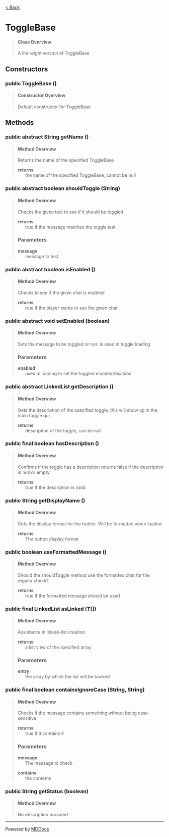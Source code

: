 [< Back](../README.md)
# ToggleBase #
>#### Class Overview ####
>A lite-wight version of ToggleBase
## Constructors ##
### public ToggleBase () ###
>#### Constructor Overview ####
>Default constructor for ToggleBase
>
## Methods ##
### public abstract String getName () ###
>#### Method Overview ####
>Returns the name of the specified ToggleBase
>
>**returns**<br />
>&nbsp;&nbsp;&nbsp;&nbsp;&nbsp;&nbsp;the name of the specified ToggleBase, cannot be null
>
### public abstract boolean shouldToggle (String) ###
>#### Method Overview ####
>Checks the given text to see if it should be toggled
>
>**returns**<br />
>&nbsp;&nbsp;&nbsp;&nbsp;&nbsp;&nbsp;true if the message matches the toggle test
>
>### Parameters ###
>**message**<br />
>&nbsp;&nbsp;&nbsp;&nbsp;&nbsp;&nbsp;message to test
>
### public abstract boolean isEnabled () ###
>#### Method Overview ####
>Checks to see if the given chat is enabled
>
>**returns**<br />
>&nbsp;&nbsp;&nbsp;&nbsp;&nbsp;&nbsp;true if the player wants to see the given chat
>
### public abstract void setEnabled (boolean) ###
>#### Method Overview ####
>Sets the message to be toggled or not. Is used in
      toggle loading
>
>### Parameters ###
>**enabled**<br />
>&nbsp;&nbsp;&nbsp;&nbsp;&nbsp;&nbsp;used in loading to set the toggled enabled/disabled
>
### public abstract LinkedList getDescription () ###
>#### Method Overview ####
>Gets the description of the specified toggle,
      this will show up in the main toggle gui
>
>**returns**<br />
>&nbsp;&nbsp;&nbsp;&nbsp;&nbsp;&nbsp;description of the toggle, can be null
>
### public final boolean hasDescription () ###
>#### Method Overview ####
>Confirms if the toggle has a description
      returns false if the description is null or empty
>
>**returns**<br />
>&nbsp;&nbsp;&nbsp;&nbsp;&nbsp;&nbsp;true if the description is valid
>
### public String getDisplayName () ###
>#### Method Overview ####
>Gets the display format for the button.
      Will be formatted when loaded
>
>**returns**<br />
>&nbsp;&nbsp;&nbsp;&nbsp;&nbsp;&nbsp;The button display format
>
### public boolean useFormattedMessage () ###
>#### Method Overview ####
>Should the shouldToggle method use the
      formatted chat for the regular check?
>
>**returns**<br />
>&nbsp;&nbsp;&nbsp;&nbsp;&nbsp;&nbsp;true if the formatted message should
      be used
>
### public final LinkedList asLinked (T[]) ###
>#### Method Overview ####
>Assistance in linked-list creation
>
>**returns**<br />
>&nbsp;&nbsp;&nbsp;&nbsp;&nbsp;&nbsp;a list view of the specified array
>
>### Parameters ###
>**entry**<br />
>&nbsp;&nbsp;&nbsp;&nbsp;&nbsp;&nbsp;the array by which the list will be backed
>
### public final boolean containsIgnoreCase (String, String) ###
>#### Method Overview ####
>Checks if the message contains something without
      being case-sensitive
>
>**returns**<br />
>&nbsp;&nbsp;&nbsp;&nbsp;&nbsp;&nbsp;true if it contains it
>
>### Parameters ###
>**message**<br />
>&nbsp;&nbsp;&nbsp;&nbsp;&nbsp;&nbsp;The message to check
>
>**contains**<br />
>&nbsp;&nbsp;&nbsp;&nbsp;&nbsp;&nbsp;the contents
>
### public String getStatus (boolean) ###
>#### Method Overview ####
>No description provided
>

---
Powered by [MDDocs](https://github.com/VRCube/MDDocs)